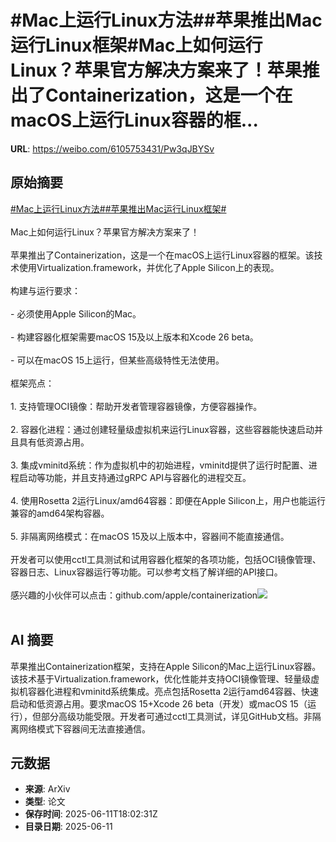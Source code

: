 # #Mac上运行Linux方法##苹果推出Mac运行Linux框架#Mac上如何运行Linux？苹果官方解决方案来了！苹果推出了Containerization，这是一个在macOS上运行Linux容器的框...

**URL**: https://weibo.com/6105753431/Pw3qJBYSv

## 原始摘要

<a href="https://m.weibo.cn/search?containerid=231522type%3D1%26t%3D10%26q%3D%23Mac%E4%B8%8A%E8%BF%90%E8%A1%8CLinux%E6%96%B9%E6%B3%95%23&amp;extparam=%23Mac%E4%B8%8A%E8%BF%90%E8%A1%8CLinux%E6%96%B9%E6%B3%95%23" data-hide=""><span class="surl-text">#Mac上运行Linux方法#</span></a><a href="https://m.weibo.cn/search?containerid=231522type%3D1%26t%3D10%26q%3D%23%E8%8B%B9%E6%9E%9C%E6%8E%A8%E5%87%BAMac%E8%BF%90%E8%A1%8CLinux%E6%A1%86%E6%9E%B6%23&amp;extparam=%23%E8%8B%B9%E6%9E%9C%E6%8E%A8%E5%87%BAMac%E8%BF%90%E8%A1%8CLinux%E6%A1%86%E6%9E%B6%23" data-hide=""><span class="surl-text">#苹果推出Mac运行Linux框架#</span></a><br><br>Mac上如何运行Linux？苹果官方解决方案来了！<br><br>苹果推出了Containerization，这是一个在macOS上运行Linux容器的框架。该技术使用Virtualization.framework，并优化了Apple Silicon上的表现。<br><br>构建与运行要求：<br><br>- 必须使用Apple Silicon的Mac。<br>    <br>- 构建容器化框架需要macOS 15及以上版本和Xcode 26 beta。<br>    <br>- 可以在macOS 15上运行，但某些高级特性无法使用。<br><br>框架亮点：<br><br>1. 支持管理OCI镜像：帮助开发者管理容器镜像，方便容器操作。<br>    <br>2. 容器化进程：通过创建轻量级虚拟机来运行Linux容器，这些容器能快速启动并且具有低资源占用。<br>    <br>3. 集成vminitd系统：作为虚拟机中的初始进程，vminitd提供了运行时配置、进程启动等功能，并且支持通过gRPC API与容器化的进程交互。<br>    <br>4. 使用Rosetta 2运行Linux/amd64容器：即便在Apple Silicon上，用户也能运行兼容的amd64架构容器。<br>    <br>5. 非隔离网络模式：在macOS 15及以上版本中，容器间不能直接通信。<br><br>开发者可以使用cctl工具测试和试用容器化框架的各项功能，包括OCI镜像管理、容器日志、Linux容器运行等功能。可以参考文档了解详细的API接口。<br><br>感兴趣的小伙伴可以点击：github.com/apple/containerization<img style="" src="https://tvax2.sinaimg.cn/large/006Fd7o3gy1i2bi29v6h5j31iq0zmqo9.jpg" referrerpolicy="no-referrer"><br><br>

## AI 摘要

苹果推出Containerization框架，支持在Apple Silicon的Mac上运行Linux容器。该技术基于Virtualization.framework，优化性能并支持OCI镜像管理、轻量级虚拟机容器化进程和vminitd系统集成。亮点包括Rosetta 2运行amd64容器、快速启动和低资源占用。要求macOS 15+Xcode 26 beta（开发）或macOS 15（运行），但部分高级功能受限。开发者可通过cctl工具测试，详见GitHub文档。非隔离网络模式下容器间无法直接通信。

## 元数据

- **来源**: ArXiv
- **类型**: 论文
- **保存时间**: 2025-06-11T18:02:31Z
- **目录日期**: 2025-06-11
